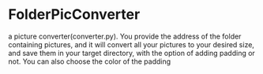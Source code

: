 # FolderPicConverter
a picture converter(converter.py). You provide the address of the folder containing pictures,     and it will convert all your pictures to your desired size, and save them in your target directory,     with the option of adding padding or not. You can also choose the color of the padding     
